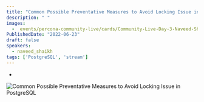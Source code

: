 ```yaml
---
title: "Common Possible Preventative Measures to Avoid Locking Issue in PostgreSQL"
description: " "
images:
  -  events/percona-community-live/cards/Community-Live-Day-3-Naveed-Shaikh.jpg
PublishedDate: "2022-06-23"
draft: false
speakers:
  - naveed_shaikh
tags: ['PostgreSQL', 'stream']
---
```


-

![Common Possible Preventative Measures to Avoid Locking Issue in PostgreSQL](events/percona-community-live/cards/Community-Live-Day-3-Naveed-Shaikh.jpg)